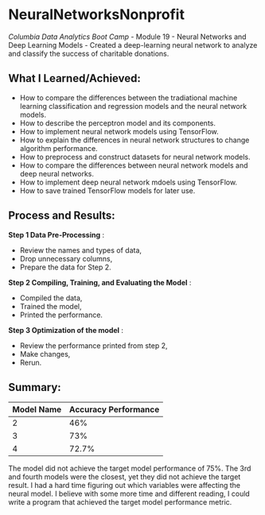 # NeuralNetworksNonprofit
_Columbia Data Analytics Boot Camp_ - Module 19 - Neural Networks and Deep Learning Models - Created a deep-learning neural network to analyze and classify the success of charitable donations.

## What I Learned/Achieved:
- How to compare the differences between the tradiational machine learning classification and regression models and the neural network models.
- How to describe the perceptron model and its components.
- How to implement neural network models using TensorFlow.
- How to explain the differences in neural network structures to change algorithm performance.
- How to preprocess and construct datasets for neural network models.
- How to compare the differences between neural network models and deep neural networks.
- How to implement deep neural network mdoels using TensorFlow.
- How to save trained TensorFlow models for later use.

## Process and Results:
__Step 1 Data Pre-Processing__ :
* Review the names and types of data,
* Drop unnecessary columns,
* Prepare the data for Step 2.

__Step 2 Compiling, Training, and Evaluating the Model__ :
* Compiled the data,
* Trained the model,
* Printed the performance. 

__Step 3 Optimization of the model__ :
* Review the performance printed from step 2,
* Make changes,
* Rerun.

## Summary:
| Model Name | Accuracy Performance |
| ----------- |-|
| 2 | 46% |
| 3 | 73% |
| 4 | 72.7% | 

The model did not achieve the target model performance of 75%. The 3rd and fourth models were the closest, yet they did not achieve the target result. I had a hard time figuring out which variables were affecting the neural model. I believe with some more time and different reading, I could write a program that achieved the target model performance metric.
